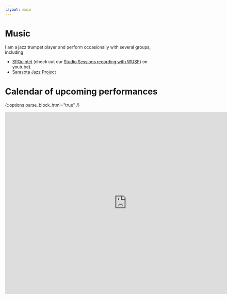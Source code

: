 ```yaml
---
layout: main
---
```


# Music

I am a jazz trumpet player and perform occasionally with several groups, including

- [SRQuintet](https://www.facebook.com/profile.php?id=61567825756184) (check out our [Studio Sessions recording with WUSF](https://www.youtube.com/watch?v=PWfuHWI1ydc)) on youtube).
- [Sarasota Jazz Project](https://www.sarasotajazzproject.org/)


# Calendar of upcoming performances
{::options parse_block_html="true" /}
<iframe src="https://calendar.google.com/calendar/embed?height=600&wkst=1&ctz=America%2FNew_York&showPrint=0&mode=AGENDA&title=Chris%20Kottke's%20upcoming%20performances&src=ODI4MTFkZWQ2NzM5Zjg0ZDVhYzZhYzAyZDExZmI2OGMwMGY0MmZkNmM2NzBkMjhlNThkYTRiN2ZkMWI4NmNmNEBncm91cC5jYWxlbmRhci5nb29nbGUuY29t&color=%23D50000" style="border-width:0" width="800" height="600" frameborder="0" scrolling="no"></iframe>
